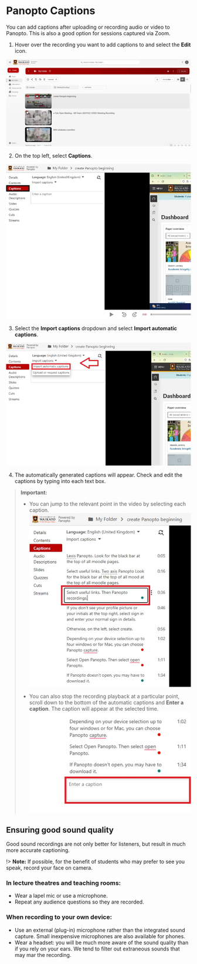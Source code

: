 # Panopto Captions

You can add captions after uploading or recording audio or video to Panopto. This is also a good option for sessions captured via Zoom.

1. Hover over the recording you want to add captions to and select the **Edit** icon.

![](images/panopto-editvideo-selected-w.jpg)

2. On the top left, select **Captions**.

![](images/panopto-captions-selected-w.jpg)

3. Select the **Import captions** dropdown and  select **Import automatic captions**.

![](images/panopto-importautomaticcaptions-selected-n.jpg)

4. The automatically generated captions will appear. Check and edit the captions by typing into each text box.

> **Important:**
> - You can jump to the relevant point in the video by selecting each caption.
> ![](images/panopto-selectcaption-n.jpg)
>
> - You can also stop the recording playback at a particular point, scroll down to the bottom of the automatic captions and **Enter a caption**. The caption will appear at the selected time.
> ![](images/panopto-entercaption-n.jpg)

## Ensuring good sound quality

Good sound recordings are not only better for listeners, but result in much more accurate captioning.

!> **Note:** If possible, for the benefit of students who may prefer to see you speak, record your face on camera.

### In lecture theatres and teaching rooms:

- Wear a lapel mic or use a microphone.
- Repeat any audience questions so they are recorded.

### When recording to your own device:

- Use an external (plug-in) microphone rather than the integrated sound capture. Small inexpensive microphones are also available for phones.
- Wear a headset: you will be much more aware of the sound quality than if you rely on your ears. We tend to filter out extraneous sounds that may mar the recording.
